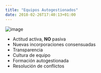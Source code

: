 ```yaml
---
title: "Equipos Autogestionados"
date: 2018-02-26T17:40:13+01:00
---
```


![image](/images/equipos_autogestionados.jpg)


* Actitud activa, **NO** pasiva
* Nuevas incorporaciones consensuadas
* Transparencia
* Cultura de equipo
* Formación autogestionada
* Resolución de conflictos
